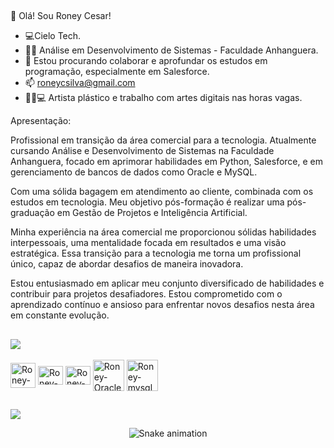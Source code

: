 ## 

👋 Olá! Sou Roney Cesar!
- 💻Cielo Tech.
- 👨‍🎓 Análise em Desenvolvimento de Sistemas - Faculdade Anhanguera.
- 🤹 Estou procurando colaborar e aprofundar os estudos em programação, especialmente em Salesforce.
- 📫 roneycsilva@gmail.com
- 🧑‍🎨💻 Artista plástico e trabalho com artes digitais nas horas vagas.

Apresentação:

Profissional em transição da área comercial para a tecnologia. Atualmente cursando Análise e Desenvolvimento de Sistemas na Faculdade Anhanguera, focado em aprimorar habilidades em Python, Salesforce, e em gerenciamento de bancos de dados como Oracle e MySQL.

Com uma sólida bagagem em atendimento ao cliente, combinada com os estudos em tecnologia.
Meu objetivo pós-formação é realizar uma pós-graduação em Gestão de Projetos e Inteligência Artificial.

Minha experiência na área comercial me proporcionou sólidas habilidades interpessoais, uma mentalidade focada em resultados e uma visão estratégica. Essa transição para a tecnologia me torna um profissional único, capaz de abordar desafios de maneira inovadora.

Estou entusiasmado em aplicar meu conjunto diversificado de habilidades e contribuir para projetos desafiadores. Estou comprometido com o aprendizado contínuo e ansioso para enfrentar novos desafios nesta área em constante evolução.

##

<picture>
  <source
    srcset="https://github-readme-stats.vercel.app/api?username=roneycsilva&show_icons=true&theme=great-gatsby"
    media="(prefers-color-scheme: dark)"
  />
  <source
    srcset="https://github-readme-stats.vercel.app/api?username=roneycsilva&show_icons=true"
    media="(prefers-color-scheme: light), (prefers-color-scheme: no-preference)"
  />
  <img src="https://github-readme-stats.vercel.app/api?username=roneycsilva&show_icons=true" />
</picture>


<div style="display: inline_block"><br>
  <img align="center" alt="Roney-Salesforce" height="40" width="40" src="https://cdn.jsdelivr.net/gh/devicons/devicon@latest/icons/salesforce/salesforce-original.svg" />
  <img align="center" alt="Roney-Python" height="30" width="40" src="https://cdn.jsdelivr.net/gh/devicons/devicon@latest/icons/python/python-original.svg" />
  <img align="center" alt="Roney-Slack" height="30" width="40"src="https://cdn.jsdelivr.net/gh/devicons/devicon@latest/icons/slack/slack-original.svg" />
    <img align="center" alt="Roney-Oracle" height="50" width="50"src="https://cdn.jsdelivr.net/gh/devicons/devicon@latest/icons/oracle/oracle-original.svg" />
      <img align="center" alt="Roney-mysql" height="50" width="50"src="https://cdn.jsdelivr.net/gh/devicons/devicon@latest/icons/mysql/mysql-original-wordmark.svg" />
    
    
##
<div> 
  <a href="https://www.linkedin.com/in/roneycsilva/" target="_blank"><img src="https://img.shields.io/badge/-LinkedIn-%230077B5?style=for-the-badge&logo=linkedin&logoColor=white" target="_blank"></a> 
<div align="center">

  ![Snake animation](https://github.com/danielbped/danielbped/blob/output/github-contribution-grid-snake.svg)
  
</div>
</div>
</div>
